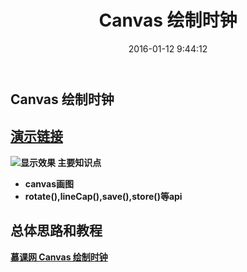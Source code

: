 ﻿---
title: Canvas 绘制时钟
date: 2016-01-12 9:44:12
tags:
- canvas
- 时钟
- 慕课网
- 前端
- 日志
categories: 前端
---


<b>Canvas 绘制时钟<b>
--------
[演示链接](http://jxdxsw.com/canvas_demo/clock.html)  
-------
![显示效果](http://on891bjlf.bkt.clouddn.com/gif/GIF.gif)
主要知识点

- canvas画图
- rotate(),lineCap(),save(),store()等api

总体思路和教程
--------
[慕课网 Canvas 绘制时钟](http://www.imooc.com/learn/612)
